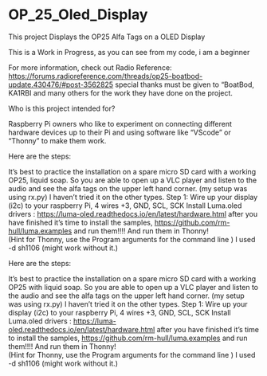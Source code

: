 # OP_25_Oled_Display
This project Displays the OP25 Alfa  Tags on a OLED Display

This is a Work in Progress,
as you can see from my code, i am a beginner 
  
For more information, check out Radio Reference:
 https://forums.radioreference.com/threads/op25-boatbod-update.430476/#post-3562825
special thanks must be given to “BoatBod, KA1RBI and many others for the work they have done on the project.

Who is this project intended for?

Raspberry Pi owners who like to experiment on connecting different hardware devices up to their Pi and using software like “VScode” or “Thonny” to make them work.

Here are the steps:

It’s best to practice the installation on a spare micro SD card with a working OP25, liquid soap. So you are able to open up a VLC player and listen to the audio and see the alfa tags on the upper left hand corner. (my setup was using rx.py) I haven’t tried it on the other types.
Step 1:
Wire up your display (i2c) to your raspberry Pi, 4 wires +3, GND, SCL, SCK 
Install Luma.oled drivers :
https://luma-oled.readthedocs.io/en/latest/hardware.html
after you have finished it’s time to install the samples,
https://github.com/rm-hull/luma.examples
and run them!!!!
And run them in Thonny!  
(Hint for Thonny, use the Program arguments for the command line ) I used -d sh1106 (might work without it.)

Here are the steps:

It’s best to practice the installation on a spare micro SD card with a working OP25 with liquid soap. So you are able to open up a VLC player and listen to the audio and see the alfa tags on the upper left hand corner. (my setup was using rx.py) I haven’t tried it on the other types.
Step 1:
Wire up your display (i2c) to your raspberry Pi, 4 wires +3, GND, SCL, SCK 
Install Luma.oled drivers :
https://luma-oled.readthedocs.io/en/latest/hardware.html
after you have finished it’s time to install the samples,
https://github.com/rm-hull/luma.examples
and run them!!!!
And run them in Thonny!  
(Hint for Thonny, use the Program arguments for the command line ) I used -d sh1106 (might work without it.)




